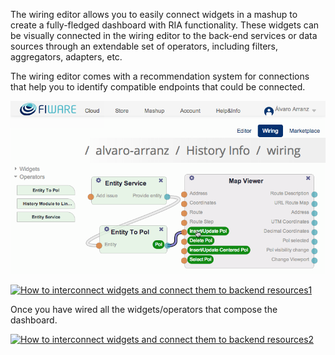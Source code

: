 The wiring editor allows you to easily connect widgets in a mashup to
create a fully-fledged dashboard with RIA functionality. These widgets
can be visually connected in the wiring editor to the back-end services
or data sources through an extendable set of operators, including
filters, aggregators, adapters, etc.

The wiring editor comes with a recommendation system for connections
that help you to identify compatible endpoints that could be connected.

[![10](images/10.png)](images/10.png)

[![How to interconnect widgets and connect them to backend
resources1](images/How-to-interconnect-widgets-and-connect-them-to-backend-resources1-1024x352.png)](images/How-to-interconnect-widgets-and-connect-them-to-backend-resources1.png)

Once you have wired all the widgets/operators that compose the
dashboard.

[![How to interconnect widgets and connect them to backend
resources2](images/How-to-interconnect-widgets-and-connect-them-to-backend-resources2.png)](images/How-to-interconnect-widgets-and-connect-them-to-backend-resources2.png)
